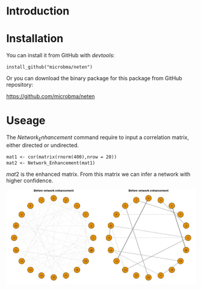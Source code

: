 # Introduction

# Installation

You can install it from GitHub with $devtools$:

```
install_github("microbma/neten")
```

Or you can download the binary package for this package from GitHub repository:

https://github.com/microbma/neten

# Useage

The $Network_Enhancement$ command require to input a correlation matrix, either directed or undirected.

```
mat1 <- cor(matrix(rnorm(400),nrow = 20))
mat2 <- Network_Enhancement(mat1)
```

$mat2$ is the enhanced matrix. From this matrix we can infer a network with higher confidence.

![](test.jpg)


